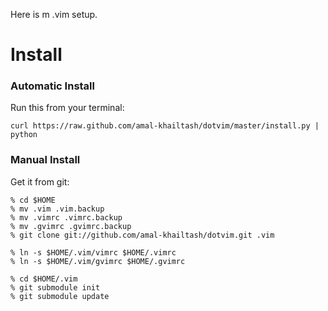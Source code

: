 Here is m .vim setup.

Install
=======

### Automatic Install ###

Run this from your terminal:

    curl https://raw.github.com/amal-khailtash/dotvim/master/install.py | python

### Manual Install ###

Get it from git:

    % cd $HOME
    % mv .vim .vim.backup
    % mv .vimrc .vimrc.backup
    % mv .gvimrc .gvimrc.backup
    % git clone git://github.com/amal-khailtash/dotvim.git .vim

    % ln -s $HOME/.vim/vimrc $HOME/.vimrc
    % ln -s $HOME/.vim/gvimrc $HOME/.gvimrc

    % cd $HOME/.vim
    % git submodule init
    % git submodule update

